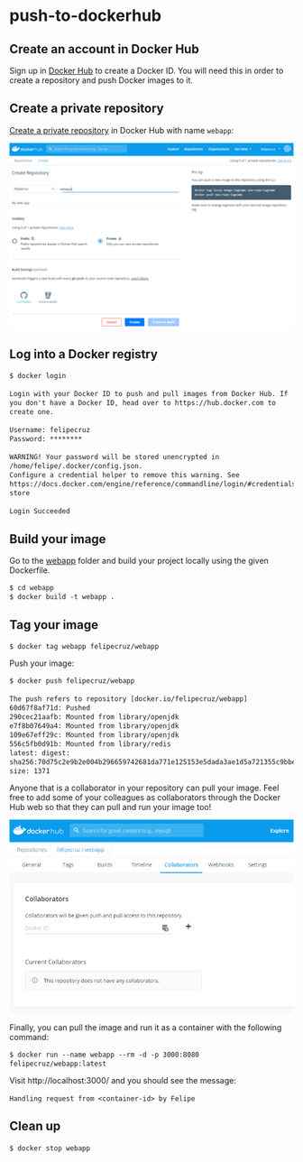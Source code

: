 # push-to-dockerhub

## Create an account in Docker Hub

Sign up in [Docker Hub](https://hub.docker.com/signup) to create a Docker ID. You will need this in order to create a repository and push Docker images to it.

## Create a private repository

[Create a private repository](https://hub.docker.com/repository/create) in Docker Hub with name `webapp`:

![create-repo](./images/create-repo.png)

## Log into a Docker registry

```
$ docker login 

Login with your Docker ID to push and pull images from Docker Hub. If you don't have a Docker ID, head over to https://hub.docker.com to create one.

Username: felipecruz
Password: ********

WARNING! Your password will be stored unencrypted in /home/felipe/.docker/config.json.
Configure a credential helper to remove this warning. See
https://docs.docker.com/engine/reference/commandline/login/#credentials-store

Login Succeeded
```

## Build your image

Go to the [webapp](./webapp) folder and build your project locally using the given Dockerfile. 

```
$ cd webapp
$ docker build -t webapp .
```

## Tag your image

```
$ docker tag webapp felipecruz/webapp
```

Push your image:

```
$ docker push felipecruz/webapp

The push refers to repository [docker.io/felipecruz/webapp]
60d67f8af71d: Pushed
290cec21aafb: Mounted from library/openjdk
e7f8b07649a4: Mounted from library/openjdk
109e67eff29c: Mounted from library/openjdk
556c5fb0d91b: Mounted from library/redis
latest: digest: sha256:70d75c2e9b2e004b296659742681da771e125153e5dada3ae1d5a721355c9bbe size: 1371
```

Anyone that is a collaborator in your repository can pull your image. Feel free to add some of your colleagues as collaborators through the Docker Hub web so that they can pull and run your image too!

![collaborators](./images/collaborators.png)

Finally, you can pull the image and run it as a container with the following command:

```
$ docker run --name webapp --rm -d -p 3000:8080 felipecruz/webapp:latest
```

Visit http://localhost:3000/ and you should see the message:

`Handling request from <container-id> by Felipe`

## Clean up

```
$ docker stop webapp
```